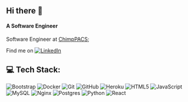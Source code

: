 ## Hi there 👋

#### A Software Engineer

Software Engineer at [ChimpPACS](https://www.chimppacs.com);<br>

Find me on [![LinkedIn](https://img.shields.io/badge/LinkedIn-%230077B5.svg?logo=linkedin&logoColor=white)](https://www.linkedin.com/in/j-victor-silva/)

## 💻 Tech Stack:
![Bootstrap](https://img.shields.io/badge/bootstrap-%238511FA.svg?style=flat&logo=bootstrap&logoColor=white) ![Docker](https://img.shields.io/badge/docker-%230db7ed.svg?style=flat&logo=docker&logoColor=white) ![Git](https://img.shields.io/badge/git-%23F05033.svg?style=flat&logo=git&logoColor=white) ![GitHub](https://img.shields.io/badge/github-%23121011.svg?style=flat&logo=github&logoColor=white) ![Heroku](https://img.shields.io/badge/heroku-%23430098.svg?style=flat&logo=heroku&logoColor=white) ![HTML5](https://img.shields.io/badge/html5-%23E34F26.svg?style=flat&logo=html5&logoColor=white) ![JavaScript](https://img.shields.io/badge/javascript-%23323330.svg?style=flat&logo=javascript&logoColor=%23F7DF1E) ![MySQL](https://img.shields.io/badge/mysql-4479A1.svg?style=flat&logo=mysql&logoColor=white) ![Nginx](https://img.shields.io/badge/nginx-%23009639.svg?style=flat&logo=nginx&logoColor=white) ![Postgres](https://img.shields.io/badge/postgres-%23316192.svg?style=flat&logo=postgresql&logoColor=white) ![Python](https://img.shields.io/badge/python-3670A0?style=flat&logo=python&logoColor=ffdd54) ![React](https://img.shields.io/badge/react-%2320232a.svg?style=flat&logo=react&logoColor=%2361DAFB) 
<!--
- ⚙️ I use daily: `.py`, `.js`, `.html`, `.css`, `.cs`, `nvim`, `ubuntu`
- 🌍 I'm mostly active within the **Community**
- 🎨 Designer + Developer — I’ve contributed to projects like 
- 💡 Passionate about 

📬 Want to collaborate or connect?
Find me on [LinkedIn](https://www.linkedin.com/in/USERNAME)
-->

